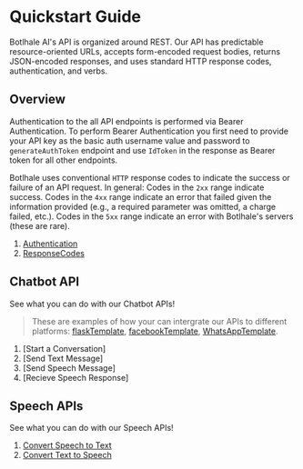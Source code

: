 # Quickstart Guide

Botlhale AI's API is organized around REST. Our API has predictable resource-oriented URLs, accepts form-encoded request bodies, returns JSON-encoded responses, and uses standard HTTP response codes, authentication, and verbs.

## Overview

Authentication to the all API endpoints is performed via Bearer Authentication. To perform Bearer Authentication you first need to provide your API key as the basic auth username value and password to `generateAuthToken` endpoint and use `IdToken` in the response as Bearer token for all other endpoints. 

Botlhale uses conventional `HTTP` response codes to indicate the success or failure of an API request. In general: Codes in the `2xx` range indicate success. Codes in the `4xx` range indicate an error that failed given the information provided (e.g., a required parameter was omitted, a charge failed, etc.). Codes in the `5xx` range indicate an error with Botlhale's servers (these are rare).


1. [Authentication](/docs/API/1%20-%20Authentication.md)
2. [ResponseCodes](/docs/API/2%20-%20Errors.md)

## Chatbot API

See what you can do with our Chatbot APIs!

<!-- theme: info -->
> These are examples of how your can intergrate our APIs to different platforms: 
[flaskTemplate](https://github.com/Botlhale-AI/flaskTemplate), [facebookTemplate](https://github.com/Botlhale-AI/facebookTemplate), [WhatsAppTemplate](https://github.com/Botlhale-AI/WhatsAppTemplate). 

1. [Start a Conversation]
2. [Send Text Message]
3. [Send Speech Message]
4. [Recieve Speech Response]

## Speech APIs

See what you can do with our Speech APIs!

1. [Convert Speech to Text](/docs/API/Rest%20APIs/Speech%20APIs/0%20-%20ASR.md)
2. [Convert Text to Speech](/docs/API/Rest%20APIs/Speech%20APIs/1%20-%20TTS.md)

